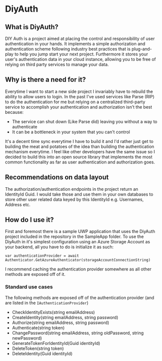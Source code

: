 # DiyAuth
## What is DiyAuth?
DIY Auth is a project aimed at placing the control and responsibility of user authentication in your hands. It implements a simple authorization and authentication scheme following industry best practices that is plug-and-play to help you jump start your next project. Furthermore it stores your user's authentication data in your cloud instance, allowing you to be free of relying on third party services to manage your data. 

## Why is there a need for it?
Everytime I want to start a new side project I invariably have to rebuild the ability to allow users to login. In the past I've used services like Parse (RIP) to do the authentication for me but relying on a centralized third-party service to accomplish your authentication and authorization isn't the best because:

- The service can shut down (Like Parse did) leaving you without a way to authenticate
- It can be a bottleneck in your system that you can't control

It's a decent time sync everytime I have to build it and I'd rather just get to building the meat and potatoes of the idea than building the authentication mechanism everytime. I feel like other developers have the same issue so I decided to build this into an open source library that implements the most common functionality as far as user authentication and authorization goes. 

## Recommendations on data layout
The authorization/authentication endpoints in the project return an IdentityId Guid. I would take those and use them in your own databases to store other user related data keyed by this IdentityId e.g. Usernames, Address etc. 

## How do I use it?
First and foremost there is a sample UWP application that uses the DiyAuth project included in the repository in the SampleApp folder.
To use the DiyAuth in it's simplest configuration using an Azure Storage Account as your backend, all you have to do is initialize it as such:
```
var authenticationProvider = await Authenticator.GetAzureAuthenticator(storageAccountConnectionString)
```
I recommend caching the authentication provider somewhere as all other methods are exposed off of it. 

### Standard use cases
The following methods are exposed off of the authentication provider (and are listed in the `IAuthenticationProvider`)
- CheckIdentityExists(string emailAddress)
- CreateIdentity(string emailAddress, string password)
- Authorize(string emailAddress, string password)
- Authenticate(string token)
- ChangePassword(string emailAddress, string oldPassword, string newPassword)
- GenerateTokenForIdentityId(Guid identityId)
- DeleteToken(string token)
- DeleteIdentity(Guid identityId)

